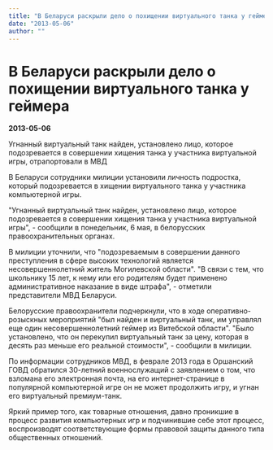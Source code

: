```yaml
---
title: "В Беларуси раскрыли дело о похищении виртуального танка у геймера"
date: "2013-05-06"
author: ""
---
```


# В Беларуси раскрыли дело о похищении виртуального танка у геймера

**2013-05-06** 

Угнанный виртуальный танк найден, установлено лицо, которое подозревается в совершении хищения танка у участника виртуальной игры, отрапортовали в МВД

В Беларуси сотрудники милиции установили личность подростка, который подозревается в хищении виртуального танка у участника компьютерной игры.

"Угнанный виртуальный танк найден, установлено лицо, которое подозревается в совершении хищения танка у участника виртуальной игры", - сообщили в понедельник, 6 мая, в белорусских правоохранительных органах.

В милиции уточнили, что "подозреваемым в совершении данного преступления в сфере высоких технологий является несовершеннолетний житель Могилевской области". "В связи с тем, что школьнику 15 лет, к нему или его родителям будет применено административное наказание в виде штрафа", - отметили представители МВД Беларуси.

Белорусские правоохранители подчеркнули, что в ходе оперативно-розыскных мероприятий "был найден и виртуальный танк, им управлял еще один несовершеннолетний геймер из Витебской области". "Было установлено, что он перекупил виртуальный танк за цену, которая в десять раз меньше его реальной стоимости", - сообщили в милиции.

По информации сотрудников МВД, в феврале 2013 года в Оршанский ГОВД обратился 30-летний военнослужащий с заявлением о том, что взломана его электронная почта, на его интернет-странице в популярной компьютерной игре он не может продолжить игру, и угнан его виртуальный премиум-танк.

Яркий пример того, как товарные отношения, давно проникшие в процесс развития компьютерных игр и подчинившие себе этот процесс, воспроизводят соответствующие формы правовой защиты данного типа общественных отношений.